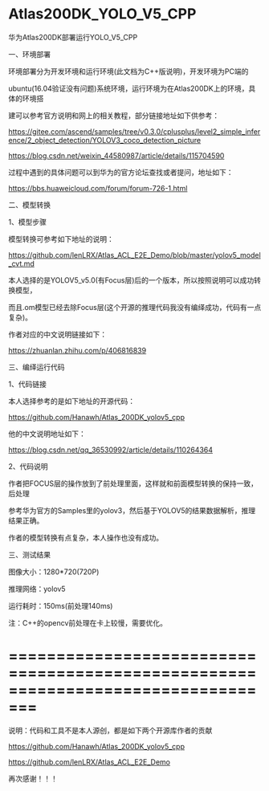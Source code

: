 # Atlas200DK_YOLO_V5_CPP


华为Atlas200DK部署运行YOLO_V5_CPP

一、环境部署

环境部署分为开发环境和运行环境(此文档为C++版说明)，开发环境为PC端的

ubuntu(16.04验证没有问题)系统环境，运行环境为在Atlas200DK上的环境，具体的环境搭

建可以参考官方说明和网上的相关教程，部分链接地址如下供参考：

https://gitee.com/ascend/samples/tree/v0.3.0/cplusplus/level2_simple_inference/2_object_detection/YOLOV3_coco_detection_picture

https://blog.csdn.net/weixin_44580987/article/details/115704590

过程中遇到的具体问题可以到华为的官方论坛查找或者提问，地址如下：

https://bbs.huaweicloud.com/forum/forum-726-1.html

二、模型转换

1、模型步骤
	
模型转换可参考如下地址的说明：

https://github.com/lenLRX/Atlas_ACL_E2E_Demo/blob/master/yolov5_model_cvt.md

本人选择的是YOLOV5_v5.0(有Focus层)后的一个版本，所以按照说明可以成功转换模型，

而且.om模型已经去除Focus层(这个开源的推理代码我没有编绎成功，代码有一点复杂)。

作者对应的中文说明链接如下：

https://zhuanlan.zhihu.com/p/406816839

三、编绎运行代码
	
1、代码链接

本人选择参考的是如下地址的开源代码：

https://github.com/Hanawh/Atlas_200DK_yolov5_cpp

他的中文说明地址如下：

https://blog.csdn.net/qq_36530992/article/details/110264364


2、代码说明

作者把FOCUS层的操作放到了前处理里面，这样就和前面模型转换的保持一致，后处理

参考华为官方的Samples里的yolov3，然后基于YOLOV5的结果数据解析，推理结果正确。
	
作者的模型转换有点复杂，本人操作也没有成功。


三、测试结果

图像大小：1280*720(720P)

推理网络：yolov5

运行耗时：150ms(前处理140ms)

注：C++的opencv前处理在卡上较慢，需要优化。



=================================================================================
================================================================================
说明：代码和工具不是本人源创，都是如下两个开源库作者的贡献

https://github.com/Hanawh/Atlas_200DK_yolov5_cpp

https://github.com/lenLRX/Atlas_ACL_E2E_Demo

再次感谢！！！







